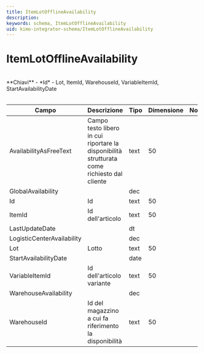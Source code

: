 ```yaml
---
title: ItemLotOfflineAvailability
description:
keywords: schema, ItemLotOfflineAvailability
uid: kimo-integrator-schema/ItemLotOfflineAvailability
---
```


# ItemLotOfflineAvailability

<br>
**Chiavi**
- *Id*
- Lot, ItemId, WarehouseId, VariableItemId, StartAvailabilityDate
<br><br>

| Campo | Descrizione | Tipo | Dimensione | Note |
| --- | --- | --- | --- | --- |
| AvailabilityAsFreeText | Campo testo libero in cui riportare la disponibilità strutturata come richiesto dal cliente | text | 50 |  |
| GlobalAvailability |  | dec |  |  |
| Id | Id | text | 50 |  |
| ItemId | Id dell'articolo | text | 50 |  |
| LastUpdateDate |  | dt |  |  |
| LogisticCenterAvailability |  | dec |  |  |
| Lot | Lotto | text | 50 |  |
| StartAvailabilityDate |  | date |  |  |
| VariableItemId | Id dell'articolo variante | text | 50 |  |
| WarehouseAvailability |  | dec |  |  |
| WarehouseId | Id del magazzino a cui fa riferimento la disponibilità | text | 50 |  |

